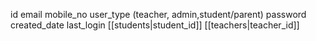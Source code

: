 id
email
mobile_no
user_type (teacher, admin,student/parent)
password
created_date
last_login
[[students|student_id]]
[[teachers|teacher_id]]



